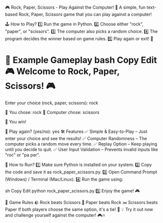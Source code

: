 🎮 Rock, Paper, Scissors - Play Against the Computer!
🚀 A simple, fun text-based Rock, Paper, Scissors game that you can play against a computer!

🕹️ How to Play?
1️⃣ Run the game in Python.
2️⃣ Choose either "rock", "paper", or "scissors".
3️⃣ The computer also picks a random choice.
4️⃣ The program decides the winner based on game rules.
5️⃣ Play again or exit! 🎉

🎯 Example Gameplay
bash
Copy
Edit
🎮 Welcome to Rock, Paper, Scissors! 🎮
=======================================
Enter your choice (rock, paper, scissors): rock

🧑 You chose: rock
🤖 Computer chose: scissors

🎉 You win!

🔄 Play again? (yes/no): yes
🛠️ Features
✅ Simple & Easy-to-Play – Just enter your choice and see the results!
✅ Computer Randomness – The computer picks a random move every time.
✅ Replay Option – Keep playing until you decide to quit.
✅ User Input Validation – Prevents invalid inputs like "roc" or "pa per".

🚀 How to Run?
1️⃣ Make sure Python is installed on your system.
2️⃣ Copy the code and save it as rock_paper_scissors.py.
3️⃣ Open Command Prompt (Windows) / Terminal (Mac/Linux).
4️⃣ Run the game using:

sh
Copy
Edit
python rock_paper_scissors.py
5️⃣ Enjoy the game! 🎮

📌 Game Rules
🪨 Rock beats Scissors
📄 Paper beats Rock
✂️ Scissors beats Paper
If both players choose the same option, it's a tie! 🤝
💡 Try it out now and challenge yourself against the computer! 🎮🔥









